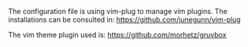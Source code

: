The configuration file is using vim-plug to manage vim plugins. The installations can be consulted in: https://github.com/junegunn/vim-plug

The vim theme plugin used is: https://github.com/morhetz/gruvbox
